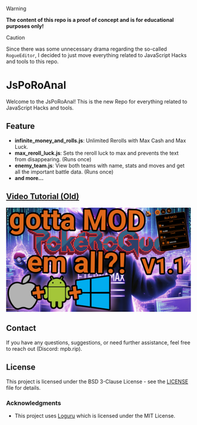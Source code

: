 > [!WARNING]  
> **The content of this repo is a proof of concept and is for educational purposes only!**

> [!CAUTION]
> Since there was some unnecessary drama regarding the so-called `RogueEditor`, I decided to just move everything related to JavaScript Hacks and tools to this repo.

# JsPoRoAnal

Welcome to the JsPoRoAnal! This is the new Repo for everything related to JavaScript Hacks and tools.

## Feature

-   **infinite_money_and_rolls.js**: Unlimited Rerolls with Max Cash and Max Luck.
-   **max_reroll_luck.js**: Sets the reroll luck to max and prevents the text from disappearing. (Runs once)
-   **enemy_team.js**: View both teams with name, stats and moves and get all the important battle data. (Runs once)
-   **and more...**

## [Video Tutorial (Old)](https://www.youtube.com/watch?v=iS8bZPSHkIg)

[![Video Tutorial (Old)](./resources/thumbnail.png)](https://www.youtube.com/watch?v=iS8bZPSHkIg)

## Contact

If you have any questions, suggestions, or need further assistance, feel free to reach out (Discord: mpb.rip).

## License

This project is licensed under the BSD 3-Clause License - see the [LICENSE](LICENSE) file for details.

### Acknowledgments

-   This project uses [Loguru](https://github.com/Delgan/loguru) which is licensed under the MIT License.
